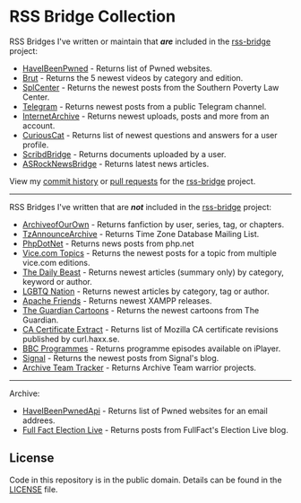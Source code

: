 # RSS Bridge Collection

RSS Bridges I've written or maintain that ***are*** included in the [rss-bridge](https://github.com/RSS-Bridge/rss-bridge) project:

- [HaveIBeenPwned](https://github.com/RSS-Bridge/rss-bridge/blob/master/bridges/HaveIBeenPwnedBridge.php) - Returns list of Pwned websites.
- [Brut](https://github.com/RSS-Bridge/rss-bridge/blob/master/bridges/BrutBridge.php) - Returns the 5 newest videos by category and edition.
- [SplCenter](https://github.com/RSS-Bridge/rss-bridge/blob/master/bridges/SplCenterBridge.php) - Returns the newest posts from the Southern Poverty Law Center.
- [Telegram](https://github.com/RSS-Bridge/rss-bridge/blob/master/bridges/TelegramBridge.php) - Returns newest posts from a public Telegram channel.
- [InternetArchive](https://github.com/RSS-Bridge/rss-bridge/blob/master/bridges/InternetArchiveBridge.php) - Returns newest uploads, posts and more from an account.
- [CuriousCat](https://github.com/RSS-Bridge/rss-bridge/blob/master/bridges/CuriousCatBridge.php) - Returns list of newest questions and answers for a user profile.
- [ScribdBridge](https://github.com/RSS-Bridge/rss-bridge/blob/master/bridges/ScribdBridge.php) - Returns documents uploaded by a user.
- [ASRockNewsBridge](https://github.com/RSS-Bridge/rss-bridge/blob/master/bridges/ASRockNewsBridge.php) - Returns latest news articles.

View my [commit history](https://github.com/RSS-Bridge/rss-bridge/commits?author=verifiedjoseph) or [pull requests](https://github.com/RSS-Bridge/rss-bridge/pulls?utf8=%E2%9C%93&q=is%3Apr+author%3AVerifiedJoseph) for the [rss-bridge](https://github.com/RSS-Bridge/rss-bridge) project.

---

RSS Bridges I've written that are ***not*** included in the [rss-bridge](https://github.com/RSS-Bridge/rss-bridge) project:

- [ArchiveofOurOwn](bridges/ArchiveofOurOwnBridge.php) - Returns fanfiction by user, series, tag, or chapters.
- [TzAnnounceArchive](bridges/TzAnnounceArchiveBridge.php) - Returns Time Zone Database Mailing List.
- [PhpDotNet](bridges/PhpDotNetBridge.php) - Returns news posts from php.net
- [Vice.com Topics](bridges/ViceTopicBridge.php) - Returns the newest posts for a topic from multiple vice.com editions.
- [The Daily Beast](bridges/TheDailyBeastBridge.php) - Returns newest articles (summary only) by category, keyword or author.
- [LGBTQ Nation](bridges/LgbtqNationBridge.php) - Returns newest articles by category, tag or author.
- [Apache Friends](bridges/ApacheFriendsBridge.php) - Returns newest XAMPP releases.
- [The Guardian Cartoons](bridges/TheGuardianCartoonsBridge.php) - Returns the newest cartoons from The Guardian.
- [CA Certificate Extract](bridges/CaExtractBridge.php) - Returns list of Mozilla CA certificate revisions published by curl.haxx.se.
- [BBC Programmes](bridges/BBCProgrammesBridge.php) - Returns programme episodes available on iPlayer.
- [Signal](bridges/SignalBridge.php) - Returns the newest posts from Signal\'s blog.
- [Archive Team Tracker](bridges/SignalBridge.php) - Returns Archive Team warrior projects.

---

Archive:

- [HaveIBeenPwnedApi](archive/HaveIBeenPwnedApiBridge.php) - Returns list of Pwned websites for an email addrees.
- [Full Fact Election Live](archive/FullFactElectionLiveBridge.php) - Returns posts from FullFact's Election Live blog.

## License

Code in this repository is in the public domain. Details can be found in the [LICENSE](LICENSE) file. 
